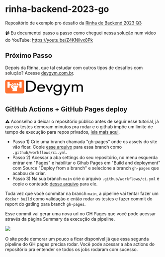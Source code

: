 # rinha-backend-2023-go

Repositório de exemplo pro desafio da [Rinha de Backend 2023 Q3](https://github.com/zanfranceschi/rinha-de-backend-2023-q3)

📹 Eu documentei passo a passo como cheguei nessa solução num vídeo do YouTube:
https://youtu.be/Z4KNilvx8Pk

## Próximo Passo

Depois da Rinha, que tal estudar com outros tipos de desafios com solução? Acesse [devgym.com.br](https://app.devgym.com.br?utm_campaign=rinhaback&utm_medium=social&utm_source=github). 

[![](https://raw.githubusercontent.com/devgymbr/files/main/devgymblack.png)](https://app.devgym.com.br?utm_campaign=rinhaback&utm_medium=social&utm_source=github)

## GitHub Actions + GitHub Pages deploy

⚠️ Aconselho a deixar o repositório público antes de seguir esse tutorial, já que os testes demoram minutos pra rodar e o github impõe um limite de tempo de execução para repos privados, [leia mais aqui](https://docs.github.com/en/actions/learn-github-actions/usage-limits-billing-and-administration). 

* Passo 1) Crie uma branch chamada "gh-pages" onde os assets do site vão ficar. Copie [esse arquivo](https://github.com/filhodanuvem/rinha-backend-2023-go/blob/gh-pages/.github/workflows/ci.yml) para essa branch como `.github/workflows/ci.yml`.  
* Passo 2) Acessar a aba settings do seu repositório, no menu esquerda entrar em "Pages" e habilitar o Gihub Pages em "Build and deployment" com Source "Deploy from a branch" e selecione a branch `gh-pages` que acabou de criar. 
* Passo 3) Na sua branch `main` crie o arquivo `.github/workflows/ci.yml` e copie o conteúdo [desse arquivo](https://github.com/filhodanuvem/rinha-backend-2023-go/blob/b04b10c16e4f703b1a0f3c4fa6904a56351c85c7/.github/workflows/ci.yml) para ele. 

Toda vez que você commitar na branch `main`, a pipeline vai tentar fazer um `docker build` como validação e então rodar os testes e fazer commit do report do gatling para branch `gh-pages`.


Esse commit vai gerar uma nova url no GH Pages que você pode acessar através da página Summary da execução da pipeline.

![](./gh-summary.png)

O site pode demorar um pouco a ficar disponível já que essa segunda pipeline do GH pages precisa rodar. Você pode acessar a aba actions do repositório pra entender se todos os jobs rodaram com sucesso. 
